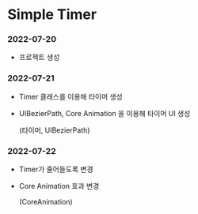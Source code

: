 #  Simple Timer
### 2022-07-20
- 프로젝트 생성

### 2022-07-21
- Timer 클래스를 이용해 타이머 생성
- UIBezierPath, Core Animation 을 이용해 타이머 UI 생성

    (타이머, UIBezierPath) 

### 2022-07-22
- Timer가 줄어들도록 변경
- Core Animation 효과 변경

    (CoreAnimation)

